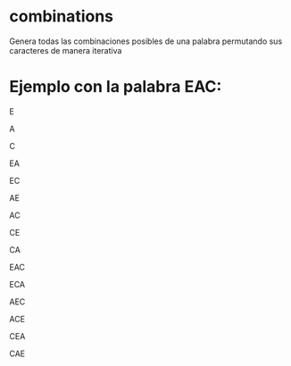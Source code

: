 # combinations
Genera todas las combinaciones posibles de una palabra permutando sus caracteres de manera iterativa

# Ejemplo con la palabra EAC:

E

A

C

EA

EC

AE

AC

CE

CA

EAC

ECA

AEC

ACE

CEA

CAE
